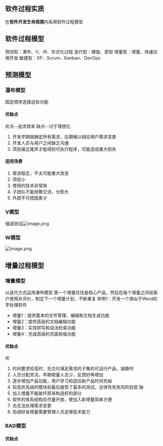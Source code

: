 ## 软件过程实质
在**软件开发生命周期**内采用软件过程模型
## 软件过程模型
 预测型：瀑布、V、W、形式化过程
 迭代型：螺旋、原型
 增量型：增量、快速应用开发
 敏捷型：XP、Scrum、Kanban、DevOps
## 预测模型
### 瀑布模型
固定顺序连接这些功能
#### 优缺点
优点--追求效率
缺点--过于理想化
1. 开发早期就确定所有需求，后期难以相应用户需求变更
2. 开发人员与用户之间缺乏沟通
3. 项目接近尾声才能得到可执行程序，可能造成重大损失
#### 适用场景
1. 需求稳定，不太可能重大改变
2. 项目小
3. 使用的技术非常熟
4. 子团队不能频繁交流，分割大
5. 外部不可控因素少
### V模型
强调测试![image.png](https://s2.loli.net/2024/06/20/8OQNsVIaAblHd2n.png)
### W模型
![image.png](https://s2.loli.net/2024/06/20/UN7uyCKHALqIWOe.png)

## 增量过程模型
### 增量模型
以迭代方式运用瀑布模型
第一个增量往往是核心产品，然后在每个增量之间给客户使用并评价，制定下一个增量计划，不断重复
举例1：开发一个类似于Word的字处理软件
- 增量1：提供基本的文件管理、编辑和文档生成功能
- 增量2：提供高级的文档编辑功能
- 增量3：实现拼写和语法检查功能
- 增量4：完成高级的页面排版功能
#### 优缺点
优
1. 时间要求较高时，先交付满足需求的子集的可运行产品，镇静剂
2. 人员分配灵活，早期增量人员少，反馈好再增加
3. 逐步增加产品功能，用户学习和适应新产品时间充裕
4. 较高优先级的模块到最后接受了最多的测试，总体性失败风险较低
缺
1. 加入增量不能破坏原来构造好的部分
2. 软件的体系结构应尽量开放，使加入新增量简单方便
3. 也无法处理需求变更
4. 协调好各增量需要管理人员足够技术能力
### RAD模型
#### 优缺点
